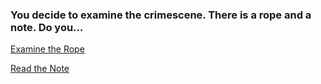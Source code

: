### You decide to examine the crimescene. There is a rope and a note. Do you...

[Examine the Rope](../examine-body/continue-examination/get-rope/get-rope.md)

[Read the Note](../examine-crimescene/second-note/second-note.md)
